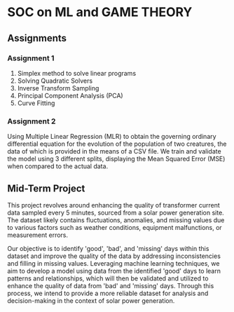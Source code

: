# SOC on ML and GAME THEORY

## Assignments

### Assignment 1
1. Simplex method to solve linear programs
2. Solving Quadratic Solvers
3. Inverse Transform Sampling
4. Principal Component Analysis (PCA)
5. Curve Fitting

### Assignment 2
Using Multiple Linear Regression (MLR) to obtain the governing ordinary differential equation for the evolution of the population of two creatures, the data of which is provided in the means of a CSV file. We train and validate the model using 3 different splits, displaying the Mean Squared Error (MSE) when compared to the actual data.

## Mid-Term Project
This project revolves around enhancing the quality of transformer current data sampled every 5 minutes, sourced from a solar power generation site. The dataset likely contains fluctuations, anomalies, and missing values due to various factors such as weather conditions, equipment malfunctions, or measurement errors. 

Our objective is to identify 'good', 'bad', and 'missing' days within this dataset and improve the quality of the data by addressing inconsistencies and filling in missing values. Leveraging machine learning techniques, we aim to develop a model using data from the identified 'good' days to learn patterns and relationships, which will then be validated and utilized to enhance the quality of data from 'bad' and 'missing' days. Through this process, we intend to provide a more reliable dataset for analysis and decision-making in the context of solar power generation.

